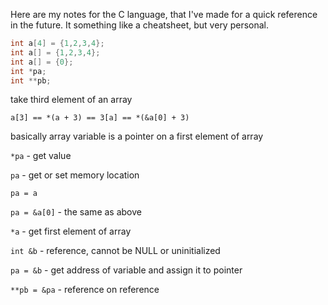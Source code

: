 Here are my notes for the C language, that I've made for a quick reference in the future. It something like a cheatsheet, but very personal.

```c
int a[4] = {1,2,3,4};
int a[] = {1,2,3,4};
int a[] = {0};
int *pa;
int **pb;
```

take third element of an array

```
a[3] == *(a + 3) == 3[a] == *(&a[0] + 3)
```

basically array variable is a pointer on a first element of array

`*pa` - get value

`pa` - get or set memory location

`pa = a`

`pa = &a[0]` - the same as above

`*a` - get first element of array

`int &b` - reference, cannot be NULL or uninitialized

`pa = &b` - get address of variable and assign it to pointer

`**pb = &pa` - reference on reference
